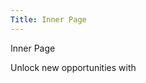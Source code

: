 ```yaml
---
Title: Inner Page
---
```

<p class="opportunity colorW Ag24">Inner Page</p>
<p class="opportunity colorW Ag24">Unlock new opportunities with</p>
